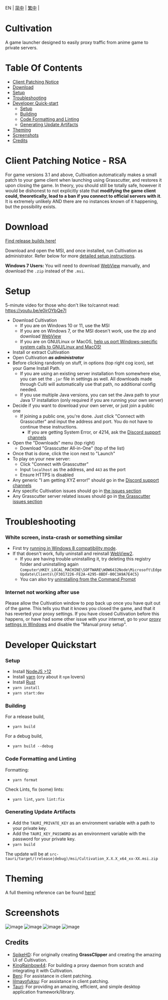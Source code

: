 EN | [简中](README_zh-CN.md) | [繁中](README_zh-TW.md) |

# Cultivation

A game launcher designed to easily proxy traffic from anime game to private servers.

# Table Of Contents

- [Client Patching Notice](#client-patching-notice)
- [Download](#download)
- [Setup](#setup)
- [Troubleshooting](#troubleshooting)
- [Developer Quick-start](#developer-quickstart)
  - [Setup](#setup)
  - [Building](#building)
  - [Code Formatting and Linting](#code-formatting-and-linting)
  - [Generating Update Artifacts](#generating-update-artifacts)
- [Theming](#theming)
- [Screenshots](#screenshots)
- [Credits](#credits)

# Client Patching Notice - RSA

For game versions 3.1 and above, Cultivation automatically makes a small patch to your game client when launching using Grasscutter, and restores it upon closing the game. In theory, you should still be totally safe, however it would be dishonest to not explicitly state that **modifying the game client could, theoretically, lead to a ban if you connect to official servers with it**. It is extremely unlikely AND there are no instances known of it happening, but the possibility exists.

# Download

[Find release builds here!](https://github.com/Grasscutters/Cultivation/releases)

Download and open the MSI, and once installed, run Cultivation as administrator. Refer below for more [detailed setup instructions](#setup).

**Windows 7 Users:** You will need to download [WebView](https://developer.microsoft.com/en-us/microsoft-edge/webview2/#download-section) manually, and download the `.zip` instead of the `.msi`.

# Setup

5-minute video for those who don't like to/cannot read: https://youtu.be/e0irOYbQe7I

- Download Cultivation
  - If you are on Windows 10 or 11, use the MSI
  - If you are on Windows 7, or the MSI doesn't work, use the zip and download [WebView](https://developer.microsoft.com/en-us/microsoft-edge/webview2/)
  - If you are on GNU/Linux or MacOS, [help us port Windows-specific system calls to GNU/Linux and MacOS!](https://github.com/Grasscutters/Cultivation/issues/7)
- Install or extract Cultivation
- Open Cultivation **_as administrator_**
- Before clicking randomly on stuff, in options (top right cog icon), set your Game Install Path.
  - If you are using an existing server installation from somewhere else, you can set the `.jar` file in settings as well. All downloads made through Culti will automatically use that path, no additional config needed.
  - If you use multiple Java versions, you can set the Java path to your Java 17 installation (only required if you are running your own server)
- Decide if you want to download your own server, or just join a public one
  - If joining a public one, you're done. Just click "Connect with Grasscutter" and input the address and port. You do not have to continue these instructions.
    - If you are getting System Error, or 4214, ask the [Discord support channels](https://discord.gg/grasscutter)
- Open the "Downloads" menu (top right)
  - Download "Grasscutter All-in-One" (top of the list)
- Once that is done, click the icon next to "Launch"
- To play on your new server:
  - Click "Connect with Grasscutter"
  - Input `localhost` as the address, and `443` as the port
  - Ensure HTTPS is disabled
- Any generic "I am getting XYZ error!" should go in the [Discord support channels](https://discord.gg/grasscutter)
- Any specific Cultivation issues should go in [the issues section](/issues)
- Any Grasscutter server related issues should go in [the Grasscutter issues section](https://github.com/Grasscutters/Grasscutter)

# Troubleshooting

### White screen, insta-crash or something similar

- First try [running in Windows 8 compatibility mode](https://www.lifewire.com/run-older-programs-with-windows-10-compatibility-mode-4587064).
- If that doesn't work, fully uninstall and reinstall [WebView2](https://developer.microsoft.com/en-us/microsoft-edge/webview2/#download-section).
  - If you are having trouble uninstalling it, try deleting this registry folder and uninstalling again `Computer\HKEY_LOCAL_MACHINE\SOFTWARE\WOW6432Node\Microsoft\EdgeUpdate\Clients\{F3017226-FE2A-4295-8BDF-00C3A9A7E4C5}`
  - You can also try [uninstalling from the Command Prompt](https://superuser.com/a/1743626)

### Internet not working after use

Please allow the Cultivation window to pop back up once you have quit out of the game. This tells you that it knows you closed the game, and that it has reverted your proxy settings. If you have closed Cultivation before this happens, or have had some other issue with your internet, go to your [proxy settings in Windows](https://techviral.net/check-proxy-server-settings-in-windows/) and disable the "Manual proxy setup".

# Developer Quickstart

### Setup

- Install [NodeJS >12](https://nodejs.org/en/)
- Install [yarn](https://classic.yarnpkg.com/lang/en/docs/install) (cry about it `npm` lovers)
- Install [Rust](https://www.rust-lang.org/tools/install)
- `yarn install`
- `yarn start:dev`

### Building

For a release build,

- `yarn build`

For a debug build,

- `yarn build --debug`

### Code Formatting and Linting

Formatting:

- `yarn format`

Check Lints, fix (some) lints:

- `yarn lint`, `yarn lint:fix`

### Generating Update Artifacts

- Add the `TAURI_PRIVATE_KEY` as an environment variable with a path to your private key.
- Add the `TAURI_KEY_PASSWORD` as an environment variable with the password for your private key.
- `yarn build`

The update will be at `src-tauri/target/(release|debug)/msi/Cultivation_X.X.X_x64_xx-XX.msi.zip`

# Theming

A full theming reference can be found [here!](/THEMES.md)

# Screenshots

![image](https://user-images.githubusercontent.com/107363768/221495236-ca1e2f2e-0f85-4765-a5f3-8bdcea299612.png)
![image](https://user-images.githubusercontent.com/107363768/221495246-ea309640-f866-4f50-bda8-f9d916380f92.png)
![image](https://user-images.githubusercontent.com/107363768/221495249-5a1aac39-9e8a-4244-9642-72c2e7be8a69.png)
![image](https://user-images.githubusercontent.com/107363768/221495254-ffbfc24e-ef5d-4e72-9068-a02132381dcc.png)

## Credits

- [SpikeHD](https://github.com/SpikeHD): For originally creating **GrassClipper** and creating the amazing UI of Cultivation.
- [KingRainbow44](https://github.com/KingRainbow44): For building a proxy daemon from scratch and integrating it with Cultivation.
- [Benj](https://github.com/4Benj): For assistance in client patching.
- [lilmayofuksu](https://github.com/lilmayofuksu): For assistance in client patching.
- [Tauri](https://tauri.app): For providing an amazing, efficient, and simple desktop application framework/library.
